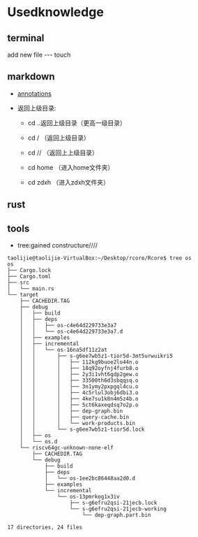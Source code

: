 # Usedknowledge

## terminal

add new file --- touch

## markdown

* [annotations](https://blog.csdn.net/wcy23580/article/details/84885989)


* 返回上级目录:

    * cd ..返回上级目录（更高一级目录）

    * cd  / （返回上级目录）

    * cd  // （返回上上级目录）

    * cd home （进入home文件夹）

    * cd zdxh （进入zdxh文件夹）


## rust

## tools
* tree:gained constructure////

```
taolijie@taolijie-VirtualBox:~/Desktop/rcore/Rcore$ tree os
os
├── Cargo.lock
├── Cargo.toml
├── src
│   └── main.rs
└── target
    ├── CACHEDIR.TAG
    ├── debug
    │   ├── build
    │   ├── deps
    │   │   ├── os-c4e64d229733e3a7
    │   │   └── os-c4e64d229733e3a7.d
    │   ├── examples
    │   ├── incremental
    │   │   └── os-16na5df11z2at
    │   │       ├── s-g6ee7wb5z1-tior5d-3mt5urwuikri5
    │   │       │   ├── 112kg9buoe2lo44n.o
    │   │       │   ├── 18q92oyfnj4furb8.o
    │   │       │   ├── 2y3i1vht6gdp2gew.o
    │   │       │   ├── 33500th6d3sbqqsq.o
    │   │       │   ├── 3n1ymy2pxpgql4cu.o
    │   │       │   ├── 4c5rlul3obj6dbi3.o
    │   │       │   ├── 4ke7su1k8n4m5z4b.o
    │   │       │   ├── 5ct6kaxeqdsq7o2p.o
    │   │       │   ├── dep-graph.bin
    │   │       │   ├── query-cache.bin
    │   │       │   └── work-products.bin
    │   │       └── s-g6ee7wb5z1-tior5d.lock
    │   ├── os
    │   └── os.d
    └── riscv64gc-unknown-none-elf
        ├── CACHEDIR.TAG
        └── debug
            ├── build
            ├── deps
            │   └── os-1ee2bc86448aa2d0.d
            ├── examples
            └── incremental
                └── os-13pmrkog1x3iv
                    ├── s-g6efru2qsi-21jecb.lock
                    └── s-g6efru2qsi-21jecb-working
                        └── dep-graph.part.bin

17 directories, 24 files
```
